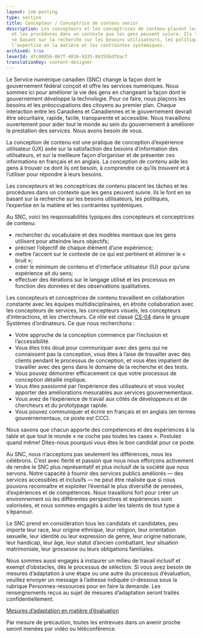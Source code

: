 ```yaml
---
layout: job-posting
type: section
title: Concepteur / Conceptrice de contenu senior
description: Les concepteurs et les conceptrices de contenu placent les tâches
  et les procédures dans un contexte que les gens peuvent suivre. Ils le font en
  se basant sur la recherche sur les besoins utilisateurs, les politiques,
  l’expertise en la matière et les contraintes systémiques.
archived: true
leverId: 4fc00856-067f-4036-9335-84355bdf8acf
translationKey: content-designer
---
```

Le Service numérique canadien (SNC) change la façon dont le gouvernement fédéral conçoit et offre les services numériques. Nous sommes ici pour améliorer la vie des gens en changeant la façon dont le gouvernement développe la technologie. Pour ce faire, nous plaçons les besoins et les préoccupations des citoyens au premier plan. Chaque interaction entre les Canadiens et Canadiennes et le gouvernement devrait être sécuritaire, rapide, facile, transparente et accessible. Nous travaillons ouvertement pour aider tout le monde au sein du gouvernement à améliorer la prestation des services. Nous avons besoin de vous.

La conception de contenu est une pratique de conception d’expérience utilisateur (UX) axée sur la satisfaction des besoins d’information des utilisateurs, et sur la meilleure façon d’organiser et de présenter ces informations en français et en anglais. La conception de contenu aide les gens à trouver ce dont ils ont besoin, à comprendre ce qu’ils trouvent et à l’utiliser pour répondre à leurs besoins.

Les concepteurs et les conceptrices de contenu placent les tâches et les procédures dans un contexte que les gens peuvent suivre. Ils le font en se basant sur la recherche sur les besoins utilisateurs, les politiques, l’expertise en la matière et les contraintes systémiques.

Au SNC, voici les responsabilités typiques des concepteurs et conceptrices de contenu:

* rechercher du vocabulaire et des modèles mentaux que les gens utilisent pour atteindre leurs objectifs;
* préciser l’objectif de chaque élément d’une expérience;
* mettre l’accent sur le contexte de ce qui est pertinent et éliminer le « bruit »;
* créer le minimum de contenu et d’interface utilisateur (IU) pour qu’une expérience ait du sens;
* effectuer des itérations sur le langage utilisé et les processus en fonction des données et des observations qualitatives.

Les concepteurs et conceptrices de contenu travaillent en collaboration constante avec les équipes multidisciplinaires, en étroite collaboration avec les concepteurs de services, les concepteurs visuels, les concepteurs d’interactions, et les chercheurs. Ce rôle est classé [CS-04](https://www.tbs-sct.gc.ca/agreements-conventions/view-visualiser-fra.aspx?id=1#toc12259212260) dans le groupe Systèmes d’ordinateurs. Ce que nous recherchons :

* Votre approche de la conception commence par l’inclusion et l’accessibilité.
* Vous êtes très doué pour communiquer avec des gens qui ne connaissent pas la conception, vous êtes à l’aise de travailler avec des clients pendant le processus de conception, et vous êtes impatient de travailler avec des gens dans le domaine de la recherche et des tests.
* Vous pouvez démontrer efficacement ce que votre processus de conception détaillé implique.
* Vous êtes passionné par l’expérience des utilisateurs et vous voulez apporter des améliorations mesurables aux services gouvernementaux.
* Vous avez de l’expérience de travail aux côtés de développeurs et de chercheurs et du prototypage rapide.
* Vous pouvez communiquer et écrire en français et en anglais (en termes gouvernementaux, ce poste est CCC).

Nous savons que chacun apporte des compétences et des expériences à la table et que tout le monde « ne coche pas toutes les cases ». Postulez quand même! Dites-nous pourquoi vous êtes le bon candidat pour ce poste.

Au SNC, nous n’acceptons pas seulement les différences, nous les célébrons. C’est avec fierté et passion que nous nous efforçons activement de rendre le SNC plus représentatif et plus inclusif de la société que nous servons. Notre capacité à fournir des services publics améliorés — des services accessibles et inclusifs — ne peut être réalisée que si nous pouvons reconnaître et exploiter l’éventail le plus diversifié de pensées, d’expériences et de compétences. Nous travaillons fort pour créer un environnement où les différentes perspectives et expériences sont valorisées, et nous sommes engagés à aider les talents de tout type à s’épanouir.

Le SNC prend en considération tous les candidats et candidates, peu importe leur race, leur origine ethnique, leur religion, leur orientation sexuelle, leur identité ou leur expression de genre, leur origine nationale, leur handicap, leur âge, leur statut d’ancien combattant, leur situation matrimoniale, leur grossesse ou leurs obligations familiales.

Nous sommes aussi engagés à instaurer un milieu de travail inclusif et exempt d’obstacles, dès le processus de sélection. Si vous avez besoin de mesures d’adaptation à une étape ou une autre du processus d’évaluation, veuillez envoyer un message à l’adresse indiquée ci-dessous sous la rubrique Personnes-ressources pour en faire la demande. Les renseignements reçus au sujet de mesures d’adaptation seront traités confidentiellement.

[Mesures d’adaptation en matière d’évaluation](https://www.canada.ca/fr/commission-fonction-publique/services/mesures-d-adaptation-matiere-evaluation.html)

Par mesure de précaution, toutes les entrevues dans un avenir proche seront menées par vidéo ou téléconférence.